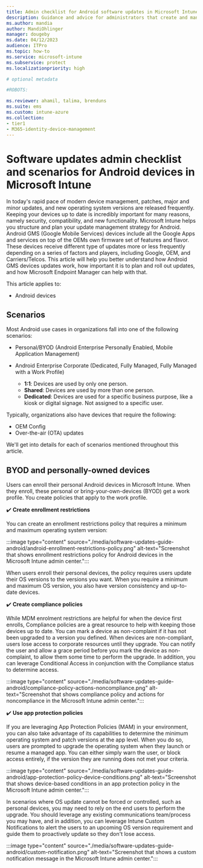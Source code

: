 ```yaml
---
title: Admin checklist for Android software updates in Microsoft Intune
description: Guidance and advice for administrators that create and manage software updated for Android devices using Microsoft Intune. See sample policy for different industry scenarios, including shared devices, kiosk, manufacturing, and information worker.
ms.author: mandia
author: MandiOhlinger
manager: dougeby
ms.date: 04/12/2023
audience: ITPro
ms.topic: how-to
ms.service: microsoft-intune
ms.subservice: protect
ms.localizationpriority: high

# optional metadata

#ROBOTS:

ms.reviewer: ahamil, talima, brenduns
ms.suite: ems
ms.custom: intune-azure
ms.collection:
- tier1
- M365-identity-device-management
---
```


# Software updates admin checklist and scenarios for Android devices in Microsoft Intune

In today's rapid pace of modern device management, patches, major and minor updates, and new operating system versions are released frequently. Keeping your devices up to date is incredibly important for many reasons, namely security, compatibility, and new functionality. Microsoft Intune helps you structure and plan your update management strategy for Android. Android GMS (Google Mobile Services) devices include all the Google Apps and services on top of the OEMs own firmware set of features and flavor. These devices receive different type of updates more or less frequently depending on a series of factors and players, including Google, OEM, and Carriers/Telcos. This article will help you better understand how Android GMS devices updates work, how important it is to plan and roll out updates, and how Microsoft Endpoint Manager can help with that. 

This article applies to:

- Android devices

## Scenarios

Most Android use cases in organizations fall into one of the following scenarios:  

- Personal/BYOD (Android Enterprise Personally Enabled, Mobile Application Management)
- Android Enterprise Corporate (Dedicated, Fully Managed, Fully Managed with a Work Profile)

  - **1:1**: Devices are used by only one person.
  - **Shared**: Devices are used by more than one person.
  - **Dedicated**: Devices are used for a specific business purpose, like a kiosk or digital signage. Not assigned to a specific user.

Typically, organizations also have devices that require the following: 

- OEM Config
- Over-the-air (OTA) updates

We'll get into details for each of scenarios mentioned throughout this article.

## BYOD and personally-owned devices

Users can enroll their personal Android devices in Microsoft Intune. When they enroll, these personal or bring-your-own-devices (BYOD) get a work profile. You create policies that apply to the work profile.

✔️ **Create enrollment restrictions**

You can create an enrollment restrictions policy that requires a minimum and maximum operating system version:

:::image type="content" source="./media/software-updates-guide-android/android-enrollment-restrictions-policy.png" alt-text="Screenshot that shows enrollment restrictions policy for Android devices in the Microsoft Intune admin center.":::

When users enroll their personal devices, the policy requires users update their OS versions to the versions you want. When you require a minimum and maximum OS version, you also have version consistency and up-to-date devices.

✔️ **Create compliance policies**

While MDM enrolment restrictions are helpful for when the device first enrolls, Compliance policies are a great resource to help with keeping those devices up to date. You can mark a device as non-complaint if it has not been upgraded to a version you defined. When devices are non-compliant, users lose access to corporate resources until they upgrade. You can notify the user and allow a grace period before you mark the device as non-complaint, to allow them some time to perform the upgrade. In addition, you can leverage Conditional Access in conjunction with the Compliance status to determine access. 

:::image type="content" source="./media/software-updates-guide-android/compliance-policy-actions-noncompliance.png" alt-text="Screenshot that shows compliance policy and actions for noncompliance in the Microsoft Intune admin center.":::

✔️ **Use app protection policies**

If you are leveraging App Protection Policies (MAM) in your environment, you can also take advantage of its capabilities to determine the minimum operating system and patch versions at the app level. When you do so, users are prompted to upgrade the operating system when they launch or resume a managed app. You can either simply warn the user, or block access entirely, if the version they are running does not met your criteria.  

:::image type="content" source="./media/software-updates-guide-android/app-protection-policy-device-conditions.png" alt-text="Screenshot that shows device-based conditions in an app protection policy in the Microsoft Intune admin center.":::

In scenarios where OS update cannot be forced or controlled, such as personal devices, you may need to rely on the end users to perform the upgrade. You should leverage any existing communications team/process you may have, and in addition, you can leverage Intune Custom Notifications to alert the users to an upcoming OS version requirement and guide them to proactively update so they don't lose access.  

:::image type="content" source="./media/software-updates-guide-android/custom-notification.png" alt-text="Screenshot that shows a custom notification message in the Microsoft Intune admin center.":::


